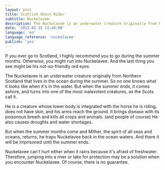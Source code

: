 ```yaml
---
layout: post
title: Scottish Ghost Rider
subtitle: Nuckelavee
description: The Nuckelavee is an underwater creature originally from Northern Scotland that lives in the ocean during the summer.
date: '2022-02-15 13:40:00'
language: 'en'
language_reference: 'nuckelavee'
publish: 'yes'
---
```

If you ever go to Scotland, I highly recommend you to go during the summer months. Otherwise, you might run into Nuckelavee. And the last thing you see might be his not-so-friendly red eyes.

The Nuckelavee is an underwater creature originally from Northern Scotland that lives in the ocean during the summer. So no one knows what it looks like when it's in the water. But when the summer ends, it comes ashore, and turns into one of the most malevolent creatures, as the Scots call it.

He is a creature whose lower body is integrated with the horse he is riding, does not have skin, and his arms reach the ground. It brings disease with its poisonous breath and kills all crops and animals. (and people of course) He also causes droughts and water shortages.

But when the summer months come and Mither, the spirit of all seas and oceans, returns, he traps Nuckelavee back in the ocean waters. And there it will be imprisoned until the summer ends.

Nuckelavee can't hurt either when it rains because it's afraid of freshwater. Therefore, jumping into a river or lake for protection may be a solution when you encounter Nuckelavee. Of course, there is no guarantee.
